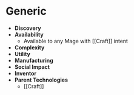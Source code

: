 # Generic

- **Discovery**
- **Availability**
	- Available to any Mage with [[Craft]] intent
- **Complexity**
- **Utility**
- **Manufacturing**
- **Social Impact**
- **Inventor**
- **Parent Technologies**
	- [[Craft]]